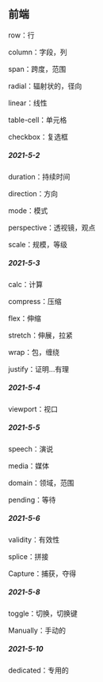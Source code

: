 ## 前端

row：行

column：字段，列

span：跨度，范围

radial：辐射状的，径向

linear：线性

table-cell：单元格

checkbox：复选框

##### 2021-5-2

duration：持续时间

direction：方向

mode：模式

perspective：透视镜，观点

scale：规模，等级

##### 2021-5-3

calc：计算

compress：压缩

flex：伸缩

stretch：伸展，拉紧

wrap：包，缠绕

justify：证明...有理

##### 2021-5-4

viewport：视口

##### 2021-5-5

speech：演说

media：媒体

domain：领域，范围

pending：等待

##### 2021-5-6

validity：有效性

splice：拼接

Capture：捕获，夺得

##### 2021-5-8

toggle：切换，切换键

Manually：手动的

##### 2021-5-10

dedicated：专用的